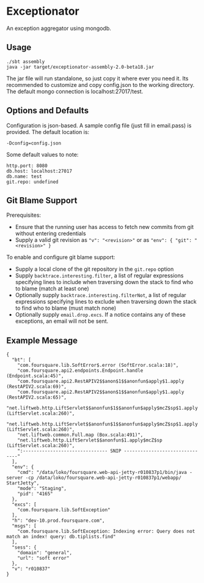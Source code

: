 Exceptionator
===============

An exception aggregator using mongodb.

Usage
-----
   
    ./sbt assembly
    java -jar target/exceptionator-assembly-2.0-beta18.jar

The jar file will run standalone, so just copy it where ever you need it.  Its recommended to customize and copy config.json to the working directory.  The default mongo connection is localhost:27017/test.


Options and Defaults
--------------------
Configuration is json-based.  A sample config file (just fill in email.pass) is provided.  The default location is:

    -Dconfig=config.json

Some default values to note:

    http.port: 8080
    db.host: localhost:27017
    db.name: test
    git.repo: undefined


Git Blame Support
-----------------
Prerequisites:

*  Ensure that the running user has access to fetch new commits from git without entering credentials
*  Supply a valid git revision as `"v": "<revision>"` or as `"env": { "git": "<revision>" }`


To enable and configure git blame support:

*  Supply a local clone of the git repository in the `git.repo` option
*  Supply `backtrace.interesting.filter`, a list of regular expressions specifying lines to 
   include when traversing down the stack to find who to blame (match at least one)
*  Optionally supply `backtrace.interesting.filterNot`, a list of regular expressions specifying lines to 
   exclude when traversing down the stack to find who to blame (must match none)
*  Optionally supply `email.drop.excs`.  If a notice contains any of these exceptions, an email will not be sent.


Example Message
---------------

    {
      "bt": [
        "com.foursquare.lib.SoftError$.error (SoftError.scala:18)", 
        "com.foursquare.api2.endpoints.Endpoint.handle (Endpoint.scala:45)", 
        "com.foursquare.api2.RestAPIV2$$anon$1$$anonfun$apply$1.apply (RestAPIV2.scala:69)", 
        "com.foursquare.api2.RestAPIV2$$anon$1$$anonfun$apply$1.apply (RestAPIV2.scala:65)", 
        "net.liftweb.http.LiftServlet$$anonfun$1$$anonfun$apply$mcZ$sp$1.apply (LiftServlet.scala:260)", 
        "net.liftweb.http.LiftServlet$$anonfun$1$$anonfun$apply$mcZ$sp$1.apply (LiftServlet.scala:260)", 
        "net.liftweb.common.Full.map (Box.scala:491)", 
        "net.liftweb.http.LiftServlet$$anonfun$1.apply$mcZ$sp (LiftServlet.scala:260)", 
        ":------------------------------- SNIP -------------------------------"
      ], 
      "env": {
        "cmd": "/data/loko/foursquare.web-api-jetty-r010837p1/bin/java -server -cp /data/loko/foursquare.web-api-jetty-r010837p1/webapp/ StartJetty", 
        "mode": "Staging", 
        "pid": "4165"
      }, 
      "excs": [
        "com.foursquare.lib.SoftException"
      ], 
      "h": "dev-10.prod.foursquare.com", 
      "msgs": [
        "com.foursquare.lib.SoftException: Indexing error: Query does not match an index! query: db.tiplists.find"
      ], 
      "sess": {
        "domain": "general", 
        "url": "soft error"
      }, 
      "v": "r010837"
    }
